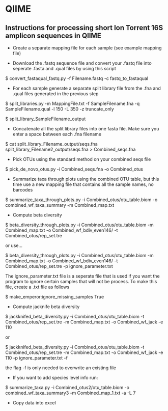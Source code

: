# QIIME
## Instructions for processing short Ion Torrent 16S amplicon sequences in QIIME

* Create a separate mapping file for each sample (see example mapping file)

* Download the .fastq sequence file and convert your .fastq file into seperate .fasta and .qual files by using this script

$ convert_fastaqual_fastq.py -f Filename.fastq -c fastq_to_fastaqual

* For each sample generate a separate split library file from the .fna and .qual files generated in the previous step

$ split_libraries.py -m MappingFile.txt -f SampleFilename.fna -q SampleFilename.qual -l 150 -L 350 -z truncate_only 

$ split_library_SampleFilename_output



* Concatenate all the split library files into one fasta file.  Make sure you enter a space between each .fna filename

$ cat split_library_Filename_output/seqs.fna split_library_Filename2_output/seqs.fna > Combined_seqs.fna

* Pick OTUs using the standard method on your combined seqs file

$ pick_de_novo_otus.py -i Combined_seqs.fna -o Combined_otus

* Summarize taxa through plots using the combined OTU table, but this time use a new mapping file that contains all the sample names, no barcodes

$ summarize_taxa_through_plots.py -i Combined_otus/otu_table.biom -o combined_wf_taxa_summary -m Combined_map.txt

* Compute beta diversity

$ beta_diversity_through_plots.py -i Combined_otus/otu_table.biom -m Combined_map.txt -o Combined_wf_bdiv_even146/ -t Combined_otus/rep_set.tre 

or use...

$ beta_diversity_through_plots.py -i Combined_otus/otu_table.biom -m Combined_map.txt -o Combined_wf_bdiv_even146/ -t Combined_otus/rep_set.tre -p ignore_parameter.txt

The ignore_parameter.txt file is a seperate file that is used if you want the program to ignore certain samples that will not be process. To make this file, create a .txt file as follows

$ make_emperor:ignore_missing_samples True

* Compute jacknife beta diversity

$ jackknifed_beta_diversity.py -i Combined_otus/otu_table.biom -t Combined_otus/rep_set.tre -m Combined_map.txt -o Combined_wf_jack -e 110 

or

$ jackknifed_beta_diversity.py -i Combined_otus/otu_table.biom -t Combined_otus/rep_set.tre -m Combined_map.txt -o Combined_wf_jack -e 110 -p ignore_parameter.txt -f

the flag -f is only needed to overwrite an existing file

* If you want to add species level info run:

$ summarize_taxa.py -i Combined_otus2/otu_table.biom -o combined_wf_taxa_summary3 -m Combined_map_1.txt -a -L 7

* Copy data into excel

